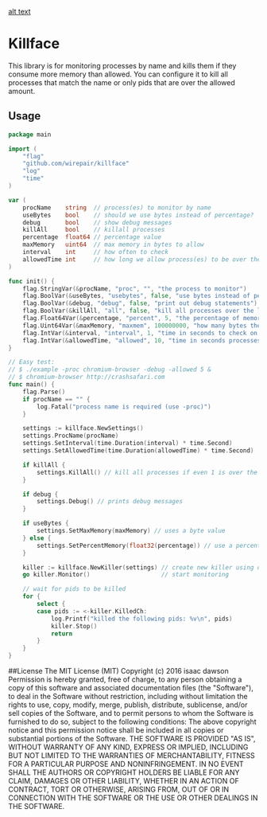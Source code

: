 [alt text](http://wirepair.github.io/images/frisky-dingo-killface-postcard1.jpg "Vote Killface")
# Killface
This library is for monitoring processes by name and kills them if they consume more memory than allowed. You can configure it to kill all processes that match the name or only pids that are over the allowed amount.  

## Usage
```Go
package main

import (
	"flag"
	"github.com/wirepair/killface"
	"log"
	"time"
)

var (
	procName    string  // process(es) to monitor by name
	useBytes    bool    // should we use bytes instead of percentage?
	debug       bool    // show debug messages
	killAll     bool    // killall processes
	percentage  float64 // percentage value
	maxMemory   uint64  // max memory in bytes to allow
	interval    int     // how often to check
	allowedTime int     // how long we allow process(es) to be over the threshold
)

func init() {
	flag.StringVar(&procName, "proc", "", "the process to monitor")
	flag.BoolVar(&useBytes, "usebytes", false, "use bytes instead of percentages")
	flag.BoolVar(&debug, "debug", false, "print out debug statements")
	flag.BoolVar(&killAll, "all", false, "kill all processes over the limits")
	flag.Float64Var(&percentage, "percent", 5, "the percentage of memory the process(es) are allowed to consume")
	flag.Uint64Var(&maxMemory, "maxmem", 100000000, "how many bytes these processes are allowed to consume")
	flag.IntVar(&interval, "interval", 1, "time in seconds to check on processes")
	flag.IntVar(&allowedTime, "allowed", 10, "time in seconds processes are allowed to be over threshold")
}

// Easy test:
// $ ./example -proc chromium-browser -debug -allowed 5 &
// $ chromium-browser http://crashsafari.com
func main() {
	flag.Parse()
	if procName == "" {
		log.Fatal("process name is required (use -proc)")
	}

	settings := killface.NewSettings()
	settings.ProcName(procName)
	settings.SetInterval(time.Duration(interval) * time.Second)
	settings.SetAllowedTime(time.Duration(allowedTime) * time.Second)

	if killAll {
		settings.KillAll() // kill all processes if even 1 is over the threshold
	}

	if debug {
		settings.Debug() // prints debug messages
	}

	if useBytes {
		settings.SetMaxMemory(maxMemory) // uses a byte value
	} else {
		settings.SetPercentMemory(float32(percentage)) // use a percentage
	}

	killer := killface.NewKiller(settings) // create new killer using our settings object
	go killer.Monitor()                    // start monitoring

	// wait for pids to be killed
	for {
		select {
		case pids := <-killer.KilledCh:
			log.Printf("killed the following pids: %v\n", pids)
			killer.Stop()
			return
		}
	}
}
```

##License
The MIT License (MIT)
Copyright (c) 2016 isaac dawson
Permission is hereby granted, free of charge, to any person obtaining a copy
of this software and associated documentation files (the "Software"), to deal
in the Software without restriction, including without limitation the rights
to use, copy, modify, merge, publish, distribute, sublicense, and/or sell
copies of the Software, and to permit persons to whom the Software is
furnished to do so, subject to the following conditions:
The above copyright notice and this permission notice shall be included in
all copies or substantial portions of the Software.
THE SOFTWARE IS PROVIDED "AS IS", WITHOUT WARRANTY OF ANY KIND, EXPRESS OR
IMPLIED, INCLUDING BUT NOT LIMITED TO THE WARRANTIES OF MERCHANTABILITY,
FITNESS FOR A PARTICULAR PURPOSE AND NONINFRINGEMENT. IN NO EVENT SHALL THE
AUTHORS OR COPYRIGHT HOLDERS BE LIABLE FOR ANY CLAIM, DAMAGES OR OTHER
LIABILITY, WHETHER IN AN ACTION OF CONTRACT, TORT OR OTHERWISE, ARISING FROM,
OUT OF OR IN CONNECTION WITH THE SOFTWARE OR THE USE OR OTHER DEALINGS IN
THE SOFTWARE.